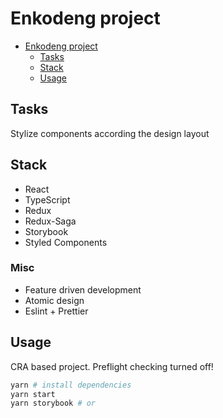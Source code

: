 # Enkodeng project

- [Enkodeng project](#enkodeng-project)
  - [Tasks](#tasks)
  - [Stack](#stack)
  - [Usage](#usage)

## Tasks

Stylize components according the design layout

## Stack

- React
- TypeScript
- Redux
- Redux-Saga
- Storybook
- Styled Components
  
### Misc

- Feature driven development
- Atomic design
- Eslint + Prettier

## Usage

CRA based project. Preflight checking turned off!

```bash
yarn # install dependencies
yarn start
yarn storybook # or
```